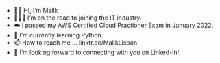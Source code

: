 - 👋🏾 Hi, I’m Malik
- 👨🏾‍💻 I’m on the road to joining the IT industry.
- ☁️ I passed my AWS Certified Cloud Practioner Exam in January 2022.
- 🐍 I’m currently learning Python.
- 📫 How to reach me ... linktr.ee/MalikLisbon
- 🤝 I’m looking forward to connecting with you on Linked-In!


<!---
MalikKnowsTech/MalikKnowsTech is a ✨ special ✨ repository because its `README.md` (this file) appears on your GitHub profile.
You can click the Preview link to take a look at your changes.
--->

